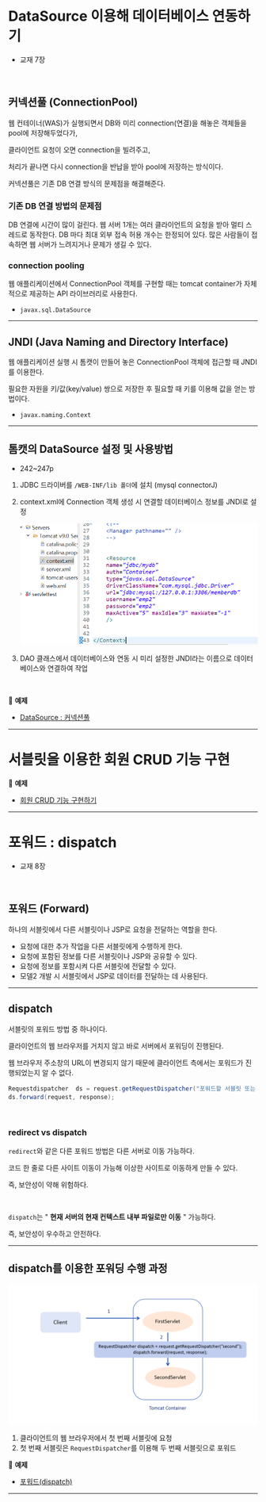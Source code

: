 # DataSource 이용해 데이터베이스 연동하기
- 교재 7장

<br>

## 커넥션풀 (ConnectionPool)

웹 컨테이너(WAS)가 실행되면서 DB와 미리 connection(연결)을 해놓은 객체들을 pool에 저장해두었다가, 

클라이언트 요청이 오면 connection을 빌려주고, 

처리가 끝나면 다시 connection을 반납을 받아 pool에 저장하는 방식이다.

커넥션풀은 기존 DB 연결 방식의 문제점을 해결해준다.


### 기존 DB 연결 방법의 문제점
DB 연결에 시간이 많이 걸린다. 웹 서버 1개는 여러 클라이언트의 요청을 받아 멀티 스레드로 동작한다. DB 마다 최대 외부 접속 허용 개수는 한정되어 있다. 많은 사람들이 접속하면 웹 서버가 느려지거나 문제가 생길 수 있다.

### connection pooling

웹 애플리케이션에서 ConnectionPool 객체를 구현할 때는 tomcat container가 자체적으로 제공하는 API 라이브러리로 사용한다.

- `javax.sql.DataSource`

---

## JNDI (Java Naming and Directory Interface)

웹 애플리케이션 실행 시 톰캣이 만들어 놓은 ConnectionPool 객체에 접근할 때 JNDI를 이용한다.

필요한 자원을 키/값(key/value) 쌍으로 저장한 후 필요할 때 키를 이용해 값을 얻는 방법이다.

- `javax.naming.Context`

---

## 톰캣의 DataSource 설정 및 사용방법

- 242~247p

1. JDBC 드라이버를 `/WEB-INF/lib 폴더`에 설치 (mysql connectorJ)

2. context.xml에 Connection 객체 생성 시 연결할 데이터베이스 정보를 JNDI로 설정
    
    ![JNDI](./image/JNDI.PNG)
    
3. DAO 클래스에서 데이터베이스와 연동 시 미리 설정한 JNDI라는 이름으로 데이터베이스와 연결하여 작업

<br>

:milky_way: **예제**
- [DataSource : 커넥션풀](./test/ConnectionServlet.java)

---

# 서블릿을 이용한 회원 CRUD 기능 구현 

:milky_way: **예제**
- [회원 CRUD 기능 구현하기](./test/member_CRUD)


---

# 포워드 : dispatch

- 교재 8장

<br>

## 포워드 (Forward)

하나의 서블릿에서 다른 서블릿이나 JSP로 요청을 전달하는 역할을 한다. 

- 요청에 대한 추가 작업을 다른 서블릿에게 수행하게 한다.
- 요청에 포함된 정보를 다른 서블릿이나 JSP와 공유할 수 있다.
- 요청에 정보를 포함시켜 다른 서블릿에 전달할 수 있다.
- 모델2 개발 시 서블릿에서 JSP로 데이터를 전달하는 데 사용된다.

---

## dispatch

서블릿의 포워드 방법 중 하나이다.

클라이언트의 웹 브라우저를 거치지 않고 바로 서버에서 포워딩이 진행된다. 

웹 브라우저 주소창의 URL이 변경되지 않기 때문에 클라이언트 측에서는 포워드가 진행되었는지 알 수 없다.

```java
Requestdispatcher  ds = request.getRequestDispatcher("포워드할 서블릿 또는 JSP");
ds.forward(request, response);
```

<br>

### redirect vs dispatch

`redirect`와 같은 다른 포워드 방법은 다른 서버로 이동 가능하다.

코드 한 줄로 다른 사이트 이동이 가능해 이상한 사이트로 이동하게 만들 수 있다.

즉, 보안성이 약해 위험하다.

<br>

`dispatch`는 " **현재 서버의 현재 컨텍스트 내부 파일로만 이동** " 가능하다.

즉, 보안성이 우수하고 안전하다.

---

## dispatch를 이용한 포워딩 수행 과정

![dispatch.png](./image/dispatch.png)

1. 클라이언트의 웹 브라우저에서 첫 번째 서블릿에 요청
2. 첫 번째 서블릿은 `RequestDispatcher`를 이용해 두 번째 서블릿으로 포워드

:milky_way: **예제**
- [포워드(dispatch)](./test/forward)

---
 
 